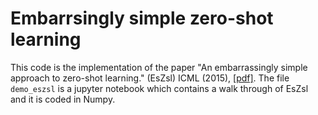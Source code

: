 # Embarrsingly simple zero-shot learning

This code is the implementation of the paper "An embarrassingly simple approach to zero-shot learning." (EsZsl) ICML (2015), [[pdf]](http://proceedings.mlr.press/v37/romera-paredes15.pdf). The file `demo_eszsl` is a jupyter notebook which contains a walk through of EsZsl and it is coded in Numpy.

